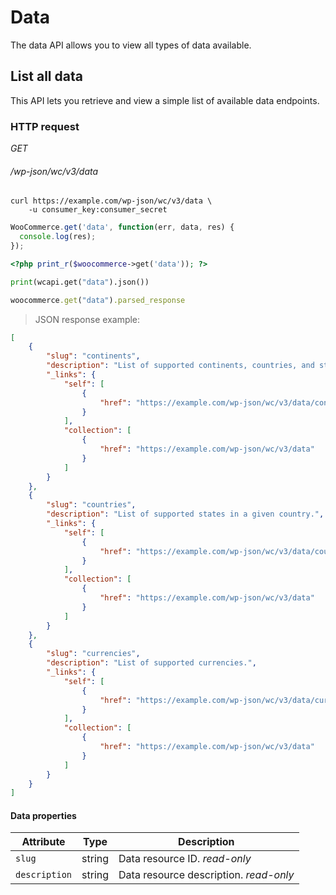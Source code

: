 # Data #

The data API allows you to view all types of data available.

## List all data ##

This API lets you retrieve and view a simple list of available data endpoints.

### HTTP request ###

<div class="api-endpoint">
	<div class="endpoint-data">
		<i class="label label-get">GET</i>
		<h6>/wp-json/wc/v3/data</h6>
	</div>
</div>

```shell
curl https://example.com/wp-json/wc/v3/data \
	-u consumer_key:consumer_secret
```

```javascript
WooCommerce.get('data', function(err, data, res) {
  console.log(res);
});
```

```php
<?php print_r($woocommerce->get('data')); ?>
```

```python
print(wcapi.get("data").json())
```

```ruby
woocommerce.get("data").parsed_response
```

> JSON response example:

```json
[
	{
		"slug": "continents",
		"description": "List of supported continents, countries, and states.",
		"_links": {
			"self": [
				{
					"href": "https://example.com/wp-json/wc/v3/data/continents"
				}
			],
			"collection": [
				{
					"href": "https://example.com/wp-json/wc/v3/data"
				}
			]
		}
	},
	{
		"slug": "countries",
		"description": "List of supported states in a given country.",
		"_links": {
			"self": [
				{
					"href": "https://example.com/wp-json/wc/v3/data/countries"
				}
			],
			"collection": [
				{
					"href": "https://example.com/wp-json/wc/v3/data"
				}
			]
		}
	},
	{
		"slug": "currencies",
		"description": "List of supported currencies.",
		"_links": {
			"self": [
				{
					"href": "https://example.com/wp-json/wc/v3/data/currencies"
				}
			],
			"collection": [
				{
					"href": "https://example.com/wp-json/wc/v3/data"
				}
			]
		}
	}
]
```

#### Data properties ####

| Attribute     | Type   | Description                                                          |
|---------------|--------|----------------------------------------------------------------------|
| `slug`        | string | Data resource ID. <i class="label label-info">read-only</i>          |
| `description` | string | Data resource description. <i class="label label-info">read-only</i> |
